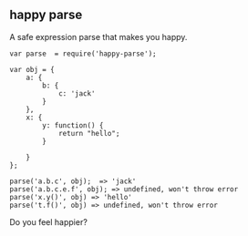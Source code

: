 happy parse
------

A safe expression parse that makes you happy.

```
var parse  = require('happy-parse');

var obj = {
    a: {
        b: {
            c: 'jack'
        }
    },
    x: {
        y: function() {
            return "hello";
        }

    }
};

parse('a.b.c', obj);  => 'jack'
parse('a.b.c.e.f', obj); => undefined, won't throw error
parse('x.y()', obj) => 'hello'
parse('t.f()', obj) => undefined, won't throw error

```

Do you feel happier?
